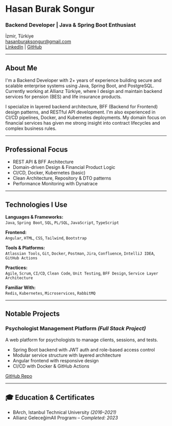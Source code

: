 # Hasan Burak Songur

### Backend Developer | Java & Spring Boot Enthusiast

İzmir, Türkiye  
hasanburaksongur@gmail.com  
[LinkedIn](https://linkedin.com/in/hasanburaksongur) | [GitHub](https://github.com/hburaks)

---

## About Me

I'm a Backend Developer with 2+ years of experience building secure and scalable enterprise systems using Java, Spring Boot, and PostgreSQL. Currently working at Allianz Türkiye, where I design and maintain backend services for pension (BES) and life insurance products.

I specialize in layered backend architecture, BFF (Backend for Frontend) design patterns, and RESTful API development. I'm also experienced in CI/CD pipelines, Docker, and Kubernetes deployments. My domain focus on financial services has given me strong insight into contract lifecycles and complex business rules.

---

## Professional Focus
- REST API & BFF Architecture
- Domain-driven Design & Financial Product Logic
- CI/CD, Docker, Kubernetes (basic)
- Clean Architecture, Repository & DTO patterns
- Performance Monitoring with Dynatrace

---

## Technologies I Use

**Languages & Frameworks:**  
`Java`, `Spring Boot`, `SQL`, `PL/SQL`, `JavaScript`, `TypeScript`

**Frontend:**  
`Angular`, `HTML`, `CSS`, `Tailwind`, `Bootstrap`

**Tools & Platforms:**  
`Atlassian Tools`, `Git`, `Docker`, `Postman`, `Jira`, `Confluence`, `IntelliJ IDEA`, `GitHub Actions`

**Practices:**  
`Agile`, `Scrum`, `CI/CD`, `Clean Code`, `Unit Testing`, `BFF Design`, `Service Layer Architecture`

**Familiar With:**  
`Redis`, `Kubernetes`, `Microservices`, `RabbitMQ`

---

## Notable Projects

### Psychologist Management Platform *(Full Stack Project)*
A web platform for psychologists to manage clients, sessions, and tests.  
- Spring Boot backend with JWT auth and role-based access control  
- Modular service structure with layered architecture  
- Angular frontend with responsive design
- CI/CD with Docker & GitHub Actions

[GitHub Repo](https://github.com/hburaks/psk-full-stack)

---

## 🎓 Education & Certificates
- BArch, Istanbul Technical University *(2016–2021)*
- Allianz GeleceğimAll Programı – *Completed: 2023*

